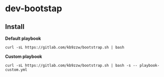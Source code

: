 # dev-bootstap

## Install


**Default playbook**
```
curl -sL https://gitlab.com/kb9zzw/bootstrap.sh | bash
```

**Custom playbook**

```
curl -sL https://gitlab.com/kb9zzw/bootstrap.sh | bash -s -- playbook-custom.yml
```

